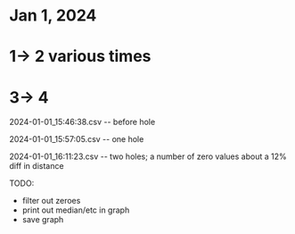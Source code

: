 # Jan 1, 2024

# 1-> 2 various times

# 3-> 4

2024-01-01_15:46:38.csv -- before hole

2024-01-01_15:57:05.csv -- one hole

2024-01-01_16:11:23.csv -- two holes; a number of zero values
about a 12% diff in distance

TODO:

- filter out zeroes
- print out median/etc in graph
- save graph
